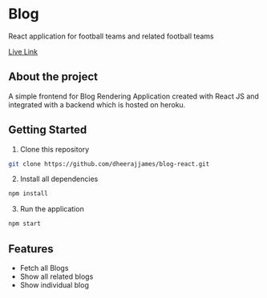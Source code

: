 # Blog
React application for football teams and related football teams

[Live Link](https://football-blogs.netlify.app/)

## About the project
A simple frontend for Blog Rendering Application created with React JS and integrated with a backend which is hosted on heroku.

## Getting Started

1. Clone this repository
```bash
git clone https://github.com/dheerajjames/blog-react.git
```

2. Install all dependencies
```bash
npm install
```

3. Run the application
```bash
npm start
```


## Features
*  Fetch all Blogs
*  Show all related blogs
*  Show individual blog